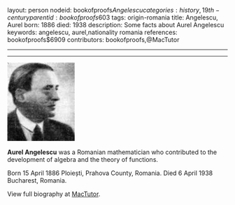layout: person
nodeid: bookofproofs$Angelescu
categories: history,19th-century
parentid: bookofproofs$603
tags: origin-romania
title: Angelescu, Aurel
born: 1886
died: 1938
description: Some facts about Aurel Angelescu
keywords: angelescu, aurel,nationality romania
references: bookofproofs$6909
contributors: bookofproofs,@MacTutor

---


---

![Angelescu.jpg](https://github.com/bookofproofs/bookofproofs.github.io/blob/main/_sources/_assets/images/portraits/Angelescu.jpg?raw=true)

**Aurel Angelescu**  was a Romanian mathematician who contributed to the development of algebra and the theory of functions.

Born 15 April 1886 Ploiești, Prahova County, Romania. Died 6 April 1938 Bucharest, Romania.


View full biography at [MacTutor](https://mathshistory.st-andrews.ac.uk/Biographies/Angelescu/).